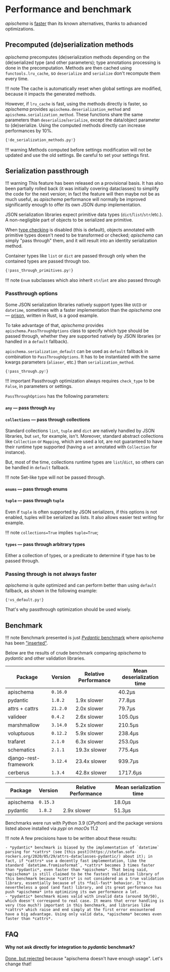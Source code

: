 # Performance and benchmark

*apischema* is [faster](#benchmark) than its known alternatives, thanks to advanced optimizations.    

## Precomputed (de)serialization methods

*apischema* precomputes (de)serialization methods depending on the (de)serialized type (and other parameters); type annotations processing is done in the precomputation. Methods are then cached using `functools.lru_cache`, so `deserialize` and `serialize` don't recompute them every time.

!!! note
    The cache is automatically reset when global settings are modified, because it impacts the generated methods.

However, if `lru_cache` is fast, using the methods directly is faster, so *apischema* provides `apischema.deserialization_method` and `apischema.serialization_method`. These functions share the same parameters than `deserialize`/`serialize`, except the data/object parameter to (de)serialize. Using the computed methods directly can increase performances by 10%.

```python
{!de_serialization_methods.py!}
```

!!! warning
    Methods computed before settings modification will not be updated and use the old settings. Be careful to set your settings first.

## Serialization passthrough

!!! warning
    This feature has been released on a provisional basis. It has also been partially rolled back (it was initially covering dataclasses) to simplify the code for the next version; in fact the feature will then maybe not be as much useful, as *apischema* performance will normally be improved significantly enough to offer its own JSON dump implementation.

JSON serialization libraries expect primitive data types (`dict`/`list`/`str`/etc.). A non-negligible part of objects to be serialized are primitive.

When [type checking](#type-checking) is disabled (this is default), objects annotated with primitive types doesn't need to be transformed or checked; *apischema* can simply "pass through" them, and it will result into an identity serialization method.

Container types like `list` or `dict` are passed through only when the contained types are passed through too.

```python
{!pass_through_primitives.py!}
```

!!! note
    `Enum` subclasses which also inherit `str`/`int` are also passed through

### Passthrough options

Some JSON serialization libraries natively support types like `UUID` or `datetime`, sometimes with a faster implementation than the *apischema* one — [orjson](https://github.com/ijl/orjson), written in Rust, is a good example.

To take advantage of that, *apischema* provides `apischema.PassThroughOptions` class to specify which type should be passed through, whether they are supported natively by JSON libraries (or handled in a `default` fallback). 

`apischema.serialization_default` can be used as `default` fallback in combination to `PassThroughOptions`. It has to be instantiated with the same kwargs parameters (`aliaser`, etc.) than `serialization_method`.

```python
{!pass_through.py!}
```

!!! important
    Passthrough optimization always requires `check_type` to be `False`, in parameters or settings.

`PassThroughOptions` has the following parameters:

#### `any` — pass through `Any`

#### `collections` — pass through collections

Standard collections `list`, `tuple` and `dict` are natively handled by JSON libraries, but `set`, for example, isn't. Moreover, standard abstract collections like `Collection` or `Mapping`, which are used a lot, are
not guaranteed to have their runtime type supported (having a `set` annotated with
`Collection` for instance). 

But, most of the time, collections runtime types are `list`/`dict`, so others can be handled in `default` fallback.

!!! note
    Set-like type will not be passed through.

#### `enums` — pass through enums

#### `tuple` — pass through `tuple`

Even if `tuple` is often supported by JSON serializers, if this options is not enabled, tuples will be serialized as lists. It also allows easier test writing for example.

!!! note
    `collections=True` implies `tuple=True`;

#### `types` — pass through arbitrary types

Either a collection of types, or a predicate to determine if type has to be passed through.

### Passing through is not always faster

*apischema* is quite optimized and can perform better than using `default` fallback, as shown in the following example:

```python
{!vs_default.py!}
```
That's why passthrough optimization should be used wisely.

## Benchmark 

!!! note
    Benchmark presented is just [*Pydantic* benchmark](https://github.com/samuelcolvin/pydantic/tree/master/benchmarks) where *apischema* has been ["inserted"](https://github.com/wyfo/pydantic/tree/benchmark_apischema).

Below are the results of crude benchmark comparing *apischema* to *pydantic* and other validation libraries.

Package | Version | Relative Performance | Mean deserialization time
--- | --- | --- | ---
apischema | `0.16.0` |  | 40.2μs
pydantic | `1.8.2` | 1.9x slower | 77.8μs
attrs + cattrs | `21.2.0` | 2.0x slower | 79.7μs
valideer | `0.4.2` | 2.6x slower | 105.0μs
marshmallow | `3.14.0` | 5.2x slower | 210.5μs
voluptuous | `0.12.2` | 5.9x slower | 238.4μs
trafaret | `2.1.0` | 6.3x slower | 253.0μs
schematics | `2.1.1` | 19.3x slower | 775.4μs
django-rest-framework | `3.12.4` | 23.4x slower | 939.7μs
cerberus | `1.3.4` | 42.8x slower | 1717.6μs

Package | Version | Relative Performance | Mean serialization time
--- | --- | --- | ---
apischema | `0.15.3` |  | 18.0μs
pydantic | `1.8.2` | 2.9x slower | 51.3μs

Benchmarks were run with Python 3.9 (*CPython*) and the package versions listed above installed via *pypi* on *macOs* 11.2

!!! note
    A few precisions have to be written about these results:
    
    - *pydantic* benchmark is biased by the implementation of `datetime` parsing for *cattrs* (see [this post](https://stefan.sofa-rockers.org/2020/05/29/attrs-dataclasses-pydantic/) about it); in fact, if *cattrs* use a decently fast implementation, like the standard `datetime.fromisoformat`, *cattrs* becomes 3 times faster than *pydantic*, even faster than *apischema*. That being said, *apischema* is still claimed to be the fastest validation library of this benchmark because *cattrs* is not considered as a true validation library, essentially because of its *fail-fast* behavior. It's nevertheless a good (and fast) library, and its great performance has push *apischema* into optimizing its own performance a lot. 
    - *pydantic* benchmark mixes valid with invalid data (around 50/50), which doesn't correspond to real case. It means that error handling is very (too much?) important in this benchmark, and libraries like *cattrs* which raise and end simply at the first error encountered have a big advantage. Using only valid data, *apischema* becomes even faster than *cattrs*.
    
    
## FAQ

#### Why not ask directly for integration to *pydantic* benchmark?
[Done, but rejected](https://github.com/samuelcolvin/pydantic/pull/1525#issuecomment-630422702) because "apischema doesn't have enough usage". Let's change that!

